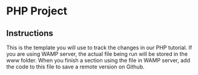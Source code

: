 # PHP Project

## Instructions
This is the template you will use to track the changes in our PHP tutorial.
If you are using WAMP server, the actual file being run will be stored in the www folder. When you finish a section using the file in WAMP server, add the code to this file to save a remote version on Github.